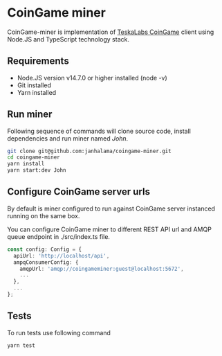 # CoinGame miner
CoinGame-miner is implementation of [TeskaLabs CoinGame](https://github.com/TeskaLabs/coingame) client using  Node.JS and TypeScript technology stack.

## Requirements

* Node.JS version v14.7.0 or higher installed (node -v)
* Git installed
* Yarn installed

## Run miner

Following sequence of commands will clone source code, install dependencies and run miner named *John*.

``` bash
git clone git@github.com:janhalama/coingame-miner.git
cd coingame-miner
yarn install
yarn start:dev John
```

## Configure CoinGame server urls

By default is miner configured to run against CoinGame server instanced running on the same box.

You can configure CoinGame miner to different REST API url and AMQP queue endpoint in ./src/index.ts file.

``` ts
const config: Config = {
  apiUrl: 'http://localhost/api',
  ampqConsumerConfig: {
    amqpUrl: 'amqp://coingameminer:guest@localhost:5672',
    ...
  },
  ...
};
```

## Tests

To run tests use following command

``` bash
yarn test
```

